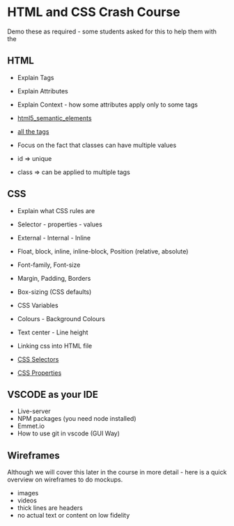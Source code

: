 # HTML and CSS Crash Course

Demo these as required - some students asked for this to help them with the 

## HTML

* Explain Tags
* Explain Attributes
* Explain Context - how some attributes apply only to some tags

* [html5_semantic_elements](https://www.w3schools.com/html/html5_semantic_elements.asp)
* [all the tags](https://www.w3schools.com/tags/default.asp)

* Focus on the fact that classes can have multiple values

* id => unique
* class => can be applied to multiple tags

## CSS

* Explain what CSS rules are
* Selector - properties - values
* External - Internal - Inline

* Float, block, inline, inline-block, Position (relative, absolute)
* Font-family, Font-size
* Margin, Padding, Borders
* Box-sizing (CSS defaults)
* CSS Variables
* Colours - Background Colours
* Text center - Line height

* Linking css into HTML file

* [CSS Selectors](https://www.w3schools.com/cssref/css_selectors.asp)
* [CSS Properties](https://www.w3schools.com/cssref/)

## VSCODE as your IDE

* Live-server
* NPM packages (you need node installed)
* Emmet.io
* How to use git in vscode (GUI Way)


## Wireframes

Although we will cover this later in the course in more detail - here is a quick overview on wireframes to do mockups.

* images 
* videos
* thick lines are headers
* no actual text or content on low fidelity 